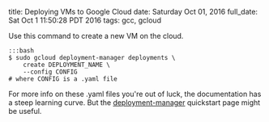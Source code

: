 title: Deploying VMs to Google Cloud
date: Saturday Oct 01, 2016
full_date: Sat Oct  1 11:50:28 PDT 2016
tags: gcc, gcloud

Use this command to create a new VM on the cloud.

    :::bash
    $ sudo gcloud deployment-manager deployments \
        create DEPLOYMENT_NAME \
        --config CONFIG
    # where CONFIG is a .yaml file

For more info on these .yaml files you're out of luck, the documentation has a steep learning curve. But the [deployment-manager](https://cloud.google.com/deployment-manager/quickstart) quickstart page might be useful.
